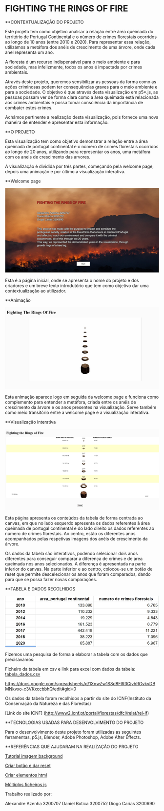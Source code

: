 # FIGHTING THE RINGS OF FIRE


**CONTEXTUALIZAÇÃO DO PROJETO

Este projeto tem como objetivo analisar a relação entre área queimada do território de Portugal Continental e o número de crimes florestais ocorridos ao longo de 10 anos (entre 2010 e 2020). Para representar essa relação, utilizámos a metáfora dos anéis de crescimento de uma árvore, onde cada anel representa um ano. 

A floresta é um recurso indispensável para o meio ambiente e para sociedade, mas infelizmente, todos os anos é impactada por crimes ambientais.

Através deste projeto, queremos sensibilizar as pessoas da forma como as ações criminosas podem ter consequências graves para o meio ambiente e para a sociedade. O objetivo é que através desta visualização em p5*.js, as pessoas possam ver de forma clara como a área queimada está relacionada aos crimes ambientais e possa tomar consciência da importância de combater estes crimes.

Achámos pertinente a realização desta visualização, pois fornece uma nova maneira de entender e apresentar esta informação.


**O PROJETO

Esta visualização tem como objetivo demonstrar a relação entre a área queimada de portugal continental e o número de crimes florestais ocorridos ao longo de 20 anos, utilizando para representar os anos, uma metáfora com os aneis de crescimento das arvores. 

A visualização é dividida por três partes, começando pela welcome page, depois uma animação e por último a visualização interativa. 


**Welcome page 

![Welcomepage.jpg](./Welcomepage.jpg)

Esta é a página inicial, onde se apresenta o nome do projeto e dos criadores e um breve texto introdutório que tem como objetivo dar uma contextualização ao utilizador. 


**Animação 

![ANIMACAO.jpg](./ANIMACAO.jpg)

Esta animação aparece logo em seguida da welcome page e funciona como complemento para entender a metáfora, criada entre os anéis de crescimento da árvore e os anos presentes na visualização. Serve também como meio transitório entre a welcome page e a visualização interativa.


**Visualização interativa 


![Visualizacaointerativa.jpg](./Visualizacaointerativa.jpg)

Esta página apresenta os conteúdos da tabela de forma centrada ao canvas, em que no lado esquerdo apresenta os dados referentes à área queimada de portugal continental e do lado direito os dados referentes ao número de crimes florestais. Ao centro, estão os diferentes anos acompanhados pelas respetivas imagens dos anéis de crescimento da árvore. 

Os dados da tabela são interativos, podendo selecionar dois anos diferentes para conseguir comparar a diferença de crimes e de área queimada nos anos selecionados. A diferença é apresentada na parte inferior do canvas. 
Na parte inferior e ao centro, colocou-se um botão de reset que permite descelecionar os anos que foram comparados, dando para que se possa fazer novas comparações. 



**TABELA E DADOS RECOLHIDOS

![Dadostabela.jpg](./Dadostabela.jpg)

Fizemos uma pesquisa de forma a elaborar a tabela com os dados que precisavamos:


Ficheiro da tabela em csv e link para excel com dados da tabela: 
[tabela_dados.csv](./tabela_dados.csv)

https://docs.google.com/spreadsheets/d/1XnwZw1S8d8FlR3CjvhRGvkvDBMNkvxo-c3VKxccbbhQ/edit#gid=0

Os dados da tabela foram recolhidos a partir do site do ICNF(Instituto da Conservação da Natureza e das Florestas)

[Link do site ICNF] (http://www2.icnf.pt/portal/florestas/dfci/relat/rel-if)


**TECNOLOGIAS USADAS PARA DESENVOLVIMENTO DO PROJETO 

Para o desenvolvimento deste projeto foram utilizadas as seguintes ferramentas, p5.js, Blender, Adobe Photoshop, Adobe After Effects. 

**REFERÊNCIAS QUE AJUDARAM NA REALIZAÇÃO DO PROJETO

[Tutorial imagem background](https://www.youtube.com/watch?v=GssGJTwKOG0)

[Criar botão e dar reset](https://www.youtube.com/watch?v=lAtoaRz78I4)

[Criar elementos html](https://www.youtube.com/watch?v=Yk18ZKvXBj4)

[Múltiplos ficheiros js](https://www.youtube.com/watch?v=Yk18ZKvXBj4) 

Trabalho realizado por: 

Alexandre Azenha 3200707
Daniel Botica 3200752
Diogo Carias 3200690
